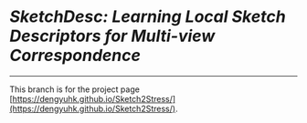 # *SketchDesc: Learning Local Sketch Descriptors for Multi-view Correspondence*

---

This branch is for the project page [https://dengyuhk.github.io/Sketch2Stress/](https://dengyuhk.github.io/Sketch2Stress/).
